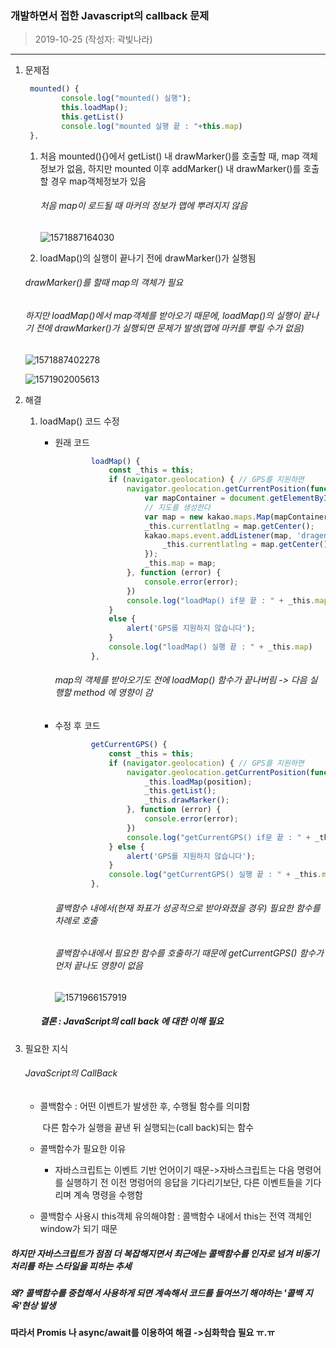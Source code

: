 ### 개발하면서 접한 Javascript의 callback 문제

> 2019-10-25 (작성자: 곽빛나라)

----------

1. 문제점

   ``````````````````javascript
    mounted() {
           console.log("mounted() 실행");
           this.loadMap();
           this.getList()
           console.log("mounted 실행 끝 : "+this.map)
    },
   ``````````````````

   1. 처음 mounted(){}에서 getList() 내 drawMarker()를 호출할 때, map 객체 정보가 없음, 하지만 mounted 이후 addMarker() 내 drawMarker()를 호출할 경우 map객체정보가 있음

      ###### 처음 map이 로드될 때 마커의 정보가 맵에 뿌려지지 않음

      ![1571887164030](C:\Users\multicampus\AppData\Roaming\Typora\typora-user-images\1571887164030.png)

      

   2.  loadMap()의 실행이 끝나기 전에 drawMarker()가 실행됨

      ###### drawMarker()를 할때 map의 객체가 필요

      ###### 하지만 loadMap()에서 map객체를 받아오기 때문에, loadMap()의 실행이 끝나기 전에 drawMarker()가 실행되면 문제가 발생(맵에 마커를 뿌릴 수가 없음)

      ![1571887402278](C:\Users\multicampus\AppData\Roaming\Typora\typora-user-images\1571887402278.png)

      ![1571902005613](C:\Users\multicampus\AppData\Roaming\Typora\typora-user-images\1571902005613.png)

      

2. 해결

   1. loadMap() 코드 수정

      * 원래 코드

        ``````````javascript
                loadMap() {
                    const _this = this;
                    if (navigator.geolocation) { // GPS를 지원하면
                        navigator.geolocation.getCurrentPosition(function (position) {
                            var mapContainer = document.getElementById('map')
                            // 지도를 생성한다 
                            var map = new kakao.maps.Map(mapContainer, mapOption);
                            _this.currentlatlng = map.getCenter();
                            kakao.maps.event.addListener(map, 'dragend', function () {
                                _this.currentlatlng = map.getCenter();
                            });
                            _this.map = map;
                        }, function (error) {
                            console.error(error);
                        })
                        console.log("loadMap() if문 끝 : " + _this.map)
                    } 
                    else {
                        alert('GPS를 지원하지 않습니다');
                    }
                    console.log("loadMap() 실행 끝 : " + _this.map)
                },
        ``````````

        ###### map의 객체를 받아오기도 전에 loadMap() 함수가 끝나버림 -> 다음 실행할 method 에 영향이 감

      * 수정 후 코드

        `````````````javascript
                getCurrentGPS() {
                    const _this = this;
                    if (navigator.geolocation) { // GPS를 지원하면
                        navigator.geolocation.getCurrentPosition(function (position) {
                            _this.loadMap(position);
                            _this.getList();
                            _this.drawMarker();
                        }, function (error) {
                            console.error(error);
                        })
                        console.log("getCurrentGPS() if문 끝 : " + _this.map)
                    } else {
                        alert('GPS를 지원하지 않습니다');
                    }
                    console.log("getCurrentGPS() 실행 끝 : " + _this.map)
                },
        `````````````

        ###### 콜백함수 내에서(현재 좌표가 성공적으로 받아와졌을 경우)  필요한 함수를 차례로 호출

        ###### 콜백함수내에서 필요한 함수를 호출하기 때문에 getCurrentGPS() 함수가 먼저 끝나도 영향이 없음

        ![1571966157919](C:\Users\multicampus\AppData\Roaming\Typora\typora-user-images\1571966157919.png)

      ##### 결론 : JavaScript의 call back 에 대한 이해 필요

      

3. 필요한 지식

   ###### JavaScript의 CallBack

   * 콜백함수 : 어떤 이벤트가 발생한 후, 수행될 함수를 의미함

     ​					다른 함수가 실행을 끝낸 뒤 실행되는(call back)되는 함수

   * 콜백함수가 필요한 이유

     * 자바스크립트는 이벤트 기반 언어이기 때문->자바스크립트는 다음 명령어를 실행하기 전 이전 명렁어의 응답을 기다리기보단, 다른 이벤트들을 기다리며 계속 명령을 수행함

   * 콜백함수 사용시 this객체 유의해야함 : 콜백함수 내에서 this는 전역 객체인 window가 되기 때문

##### 하지만 자바스크립트가 점점 더 복잡해지면서 최근에는 콜백함수를 인자로 넘겨 비동기 처리를 하는 스타일을 피하는 추세 

##### 왜? 콜백함수를 중첩해서 사용하게 되면 계속해서 코드를 들여쓰기 해야하는 '콜백 지옥'현상 발생 

#### 따라서 Promis 나 async/await를 이용하여 해결 ->심화학습 필요 ㅠ.ㅠ

